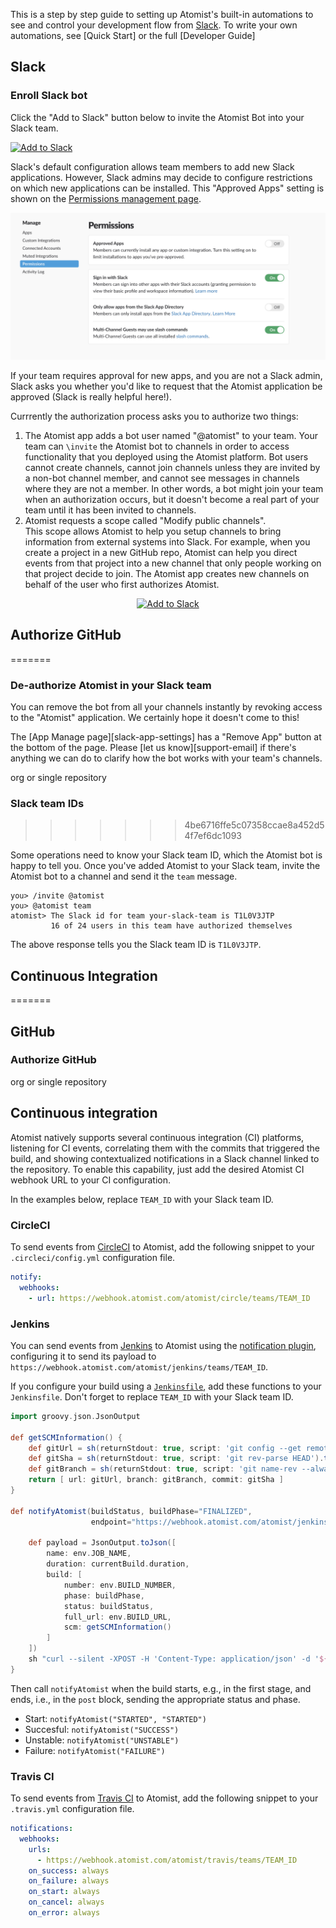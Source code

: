 <script>
	/**
	* Function that tracks a click on an outbound link in Analytics.
	* This function takes a valid URL string as an argument, and uses that URL string
	* as the event label. Setting the transport method to 'beacon' lets the hit be sent
	* using 'navigator.sendBeacon' in browser that support it.
	*/
	var trackOutboundLink = function(url) {
		ga('send', 'event', 'outbound', 'click', url, {
			'transport': 'beacon',
			'hitCallback': function(){document.location = url;}
		});
	}
</script>

This is a step by step guide to setting up Atomist's built-in automations to see and control your development flow from [Slack][slack]. To write your own automations, see [Quick Start] or the full [Developer Guide]

[slack]: https://slack.com/ (Slack)


## Slack

### Enroll Slack bot

Click the "Add to Slack" button below to invite the Atomist Bot into your Slack team.

<div class="ss-container">
  <a href="https://atm.st/2wiDlUe" onclick="trackOutboundLink('https://atm.st/2wiDlUe'); return false;" target="_blank">
                    <img alt="Add to Slack" height="50" width="174" src="https://platform.slack-edge.com/img/add_to_slack.png" srcset="https://platform.slack-edge.com/img/add_to_slack.png 1x, https://platform.slack-edge.com/img/add_to_slack@2x.png 2x" />
  </a>
</div>


Slack's default configuration allows team members to add new Slack applications.
However, Slack admins may decide to configure restrictions on which new applications 
can be installed.  This "Approved Apps" setting is shown on the [Permissions management page][manage-permissions].

[manage-permissions]: https://atomist.slack.com/apps/manage/permissions

![Approved Apps](images/ApprovedApps.png)

If your team requires approval for new apps, and you are not a Slack
admin, Slack asks you whether you'd like to request that the
Atomist application be approved (Slack is really helpful here!).

Currrently the authorization process asks you to authorize two things:

1.  The Atomist app adds a bot user named "@atomist" to your team.
    Your team can `\invite` the Atomist bot to channels in order to
    access functionality that you deployed using the Atomist
    platform.  Bot users cannot create channels, cannot
    join channels unless they are invited by a non-bot channel member, 
    and cannot see messages in channels where they are not a
    member.  In other words, a bot might join your team when an
    authorization occurs, but it doesn't become a real part of your
    team until it has been invited to channels.
2.  Atomist requests a scope called "Modify public channels".  
    This scope allows Atomist to help you setup channels to bring
    information from external systems into Slack.  For example, when
    you create a project in a new GitHub repo, Atomist can help you
    direct events from that project into a new channel that only
    people working on that project decide to join.  The Atomist app 
    creates new channels on behalf of the user who first authorizes Atomist.

<div align="center">
  <a href="https://atm.st/2wiDlUe">
    <img alt="Add to Slack" height="50" width="174" src="https://platform.slack-edge.com/img/add_to_slack.png" srcset="https://platform.slack-edge.com/img/add_to_slack.png 1x, https://platform.slack-edge.com/img/add_to_slack@2x.png 2x" />
  </a>
</div>

## Authorize GitHub
=======
### De-authorize Atomist in your Slack team

You can remove the bot from all your channels instantly
by revoking access to the "Atomist" application.  We certainly hope it 
doesn't come to this!

The [App Manage page][slack-app-settings] has a "Remove App" button at
the bottom of the page.  Please [let us know][support-email] if
there's anything we can do to clarify how the bot works with your
team's channels.

org or single repository

### Slack team IDs
>>>>>>> 4be6716ffe5c07358ccae8a452d54f7ef6dc1093

Some operations need to know your Slack team ID, which the Atomist 
bot is happy to tell you.  Once you've added Atomist to your Slack team,
invite the Atomist bot to a channel and send it the `team` message.

```
you> /invite @atomist
you> @atomist team
atomist> The Slack id for team your-slack-team is T1L0V3JTP
         16 of 24 users in this team have authorized themselves
```

The above response tells you the Slack team ID is `T1L0V3JTP`.

## Continuous Integration
=======
## GitHub

### Authorize GitHub

org or single repository

## Continuous integration

Atomist natively supports several continuous integration
(CI) platforms, listening for CI events, correlating them with the
commits that triggered the build, and showing contextualized
notifications in a Slack channel linked to the repository.  To enable
this capability, just add the desired Atomist CI
webhook URL to your CI configuration.

In the examples below, replace `TEAM_ID` with your Slack team ID.

### CircleCI

To send events from [CircleCI][circleci] to Atomist, add the following
snippet to your `.circleci/config.yml` configuration file.

```yaml
notify:
  webhooks:
    - url: https://webhook.atomist.com/atomist/circle/teams/TEAM_ID
```

[circleci]: https://circleci.com/ (CircleCI)

### Jenkins

You can send events from [Jenkins][jenkins] to Atomist using
the [notification plugin][not-plugin], configuring it to send its
payload to
`https://webhook.atomist.com/atomist/jenkins/teams/TEAM_ID`.

If you configure your build using a [`Jenkinsfile`][jenkinsfile], add
these functions to your `Jenkinsfile`.  Don't forget to replace
`TEAM_ID` with your Slack team ID.

```groovy
import groovy.json.JsonOutput

def getSCMInformation() {
    def gitUrl = sh(returnStdout: true, script: 'git config --get remote.origin.url').trim()
    def gitSha = sh(returnStdout: true, script: 'git rev-parse HEAD').trim()
    def gitBranch = sh(returnStdout: true, script: 'git name-rev --always --name-only HEAD').trim().replace('remotes/origin/', '')
    return [ url: gitUrl, branch: gitBranch, commit: gitSha ]
}

def notifyAtomist(buildStatus, buildPhase="FINALIZED",
                  endpoint="https://webhook.atomist.com/atomist/jenkins/teams/TEAM_ID") {

    def payload = JsonOutput.toJson([
        name: env.JOB_NAME,
        duration: currentBuild.duration,
        build: [
            number: env.BUILD_NUMBER,
            phase: buildPhase,
            status: buildStatus,
            full_url: env.BUILD_URL,
            scm: getSCMInformation()
        ]
    ])
    sh "curl --silent -XPOST -H 'Content-Type: application/json' -d '${payload}' ${endpoint}"
}
```

Then call `notifyAtomist` when the build starts, e.g., in the first
stage, and ends, i.e., in the `post` block, sending the appropriate
status and phase.

-   Start: `notifyAtomist("STARTED", "STARTED")`
-   Succesful: `notifyAtomist("SUCCESS")`
-   Unstable: `notifyAtomist("UNSTABLE")`
-   Failure: `notifyAtomist("FAILURE")`

[jenkins]: https://jenkins.io/ (Jenkins)
[not-plugin]: https://wiki.jenkins-ci.org/display/JENKINS/Notification+Plugin (Jenkins Notification Plugin)
[jenkinsfile]: https://jenkins.io/doc/book/pipeline/jenkinsfile/ (Jenkinsfile)

### Travis CI

To send events from [Travis CI][travisci] to Atomist, add the
following snippet to your `.travis.yml` configuration file.

```yaml
notifications:
  webhooks:
    urls:
      - https://webhook.atomist.com/atomist/travis/teams/TEAM_ID
    on_success: always
    on_failure: always
    on_start: always
    on_cancel: always
    on_error: always
```

[travisci]: https://travis-ci.org (Travis CI)
